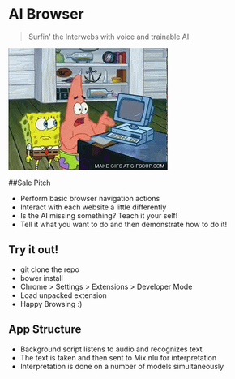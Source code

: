 
# AI Browser
> Surfin' the Interwebs with voice and trainable AI

![](/public/img/ai.gif)

##Sale Pitch
- Perform basic browser navigation actions
- Interact with each website a little differently
- Is the AI missing something? Teach it your self!
- Tell it what you want to do and then demonstrate how to do it!

## Try it out!
- git clone the repo
- bower install
- Chrome > Settings > Extensions > Developer Mode
- Load unpacked extension
- Happy Browsing :)

## App Structure
- Background script listens to audio and recognizes text
- The text is taken and then sent to Mix.nlu for interpretation
- Interpretation is done on a number of models simultaneously
